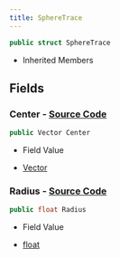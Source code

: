 ```yaml
---
title: SphereTrace
---
```


```csharp
public struct SphereTrace
```

- Inherited Members

## Fields

### **Center** - [Source Code](https://github.com/swiftly-solution/swiftlys2/blob/main/managed/src/SwiftlyS2.Shared/Natives/Structs/Ray_t.cs#L15)

```csharp
public Vector Center
```

- Field Value

- [Vector](/docs/api/shared/natives/vector)

### **Radius** - [Source Code](https://github.com/swiftly-solution/swiftlys2/blob/main/managed/src/SwiftlyS2.Shared/Natives/Structs/Ray_t.cs#L16)

```csharp
public float Radius
```

- Field Value

- [float](https://learn.microsoft.com/dotnet/api/system.single)

